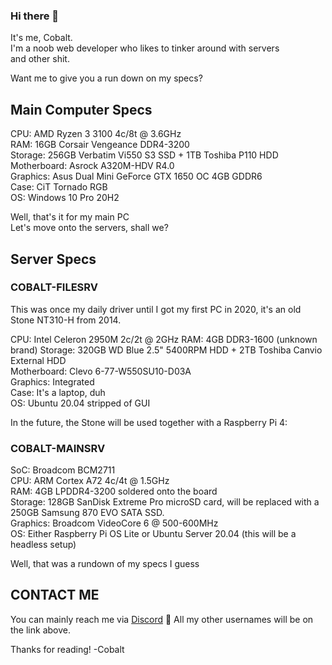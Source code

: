 ### Hi there 👋

It's me, Cobalt.  
I'm a noob web developer who likes to tinker around with servers  
and other shit.  

Want me to give you a run down on my specs?  

## Main Computer Specs  

CPU: AMD Ryzen 3 3100 4c/8t @ 3.6GHz  
RAM: 16GB Corsair Vengeance DDR4-3200  
Storage: 256GB Verbatim Vi550 S3 SSD + 1TB Toshiba P110 HDD  
Motherboard: Asrock A320M-HDV R4.0  
Graphics: Asus Dual Mini GeForce GTX 1650 OC 4GB GDDR6  
Case: CiT Tornado RGB  
OS: Windows 10 Pro 20H2  

Well, that's it for my main PC  
Let's move onto the servers, shall we?  

## Server Specs  

### COBALT-FILESRV

This was once my daily driver until I got my first PC in 2020, it's an old Stone NT310-H from 2014.  

CPU: Intel Celeron 2950M 2c/2t @ 2GHz
RAM: 4GB DDR3-1600 (unknown brand)
Storage: 320GB WD Blue 2.5" 5400RPM HDD + 2TB Toshiba Canvio External HDD  
Motherboard: Clevo 6-77-W550SU10-D03A  
Graphics: Integrated  
Case: It's a laptop, duh  
OS: Ubuntu 20.04 stripped of GUI  

In the future, the Stone will be used together with a Raspberry Pi 4:  

### COBALT-MAINSRV

SoC: Broadcom BCM2711  
CPU: ARM Cortex A72 4c/4t @ 1.5GHz  
RAM: 4GB LPDDR4-3200 soldered onto the board  
Storage: 128GB SanDisk Extreme Pro microSD card, will be replaced with a 250GB Samsung 870 EVO SATA SSD.  
Graphics: Broadcom VideoCore 6 @ 500-600MHz  
OS: Either Raspberry Pi OS Lite or Ubuntu Server 20.04 (this will be a headless setup)  

Well, that was a rundown of my specs I guess

## CONTACT ME

You can mainly reach me via [Discord](dsc.bio/criterion4101) :speech_balloon:
All my other usernames will be on the link above.

Thanks for reading!
-Cobalt
